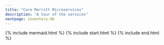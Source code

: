 ```yaml
---
title: "Core Merritt Microservices"
description: "A tour of the services"
nextpage: inventory-db
---
```


{% include mermaid.html %}
{% include start.html %}
{% include end.html %}
